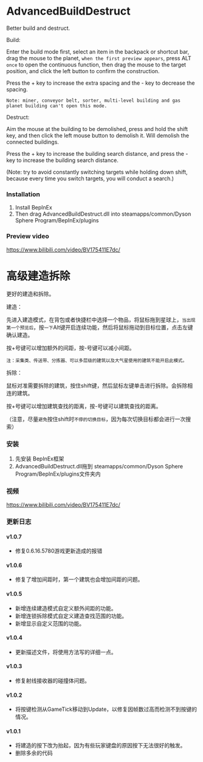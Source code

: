 # AdvancedBuildDestruct

Better build and destruct.

Build: 

Enter the build mode first, select an item in the backpack or shortcut bar, drag the mouse to the planet, `when the first preview appears`, press ALT `once` to open the continuous function, then drag the mouse to the target position, and click the left button to confirm the construction.

Press the + key to increase the extra spacing and the - key to decrease the spacing.

`Note: miner, conveyor belt, sorter, multi-level building and gas planet building can't open this mode.`

Destruct: 

Aim the mouse at the building to be demolished, press and hold the shift key, and then click the left mouse button to demolish it. Will demolish the connected buildings.

Press the + key to increase the building search distance, and press the - key to increase the building search distance.

(Note: try to avoid constantly switching targets while holding down shift, because every time you switch targets, you will conduct a search.)

### Installation

1. Install BepInEx
2. Then drag AdvancedBuildDestruct.dll into steamapps/common/Dyson Sphere Program/BepInEx/plugins

### Preview video
https://www.bilibili.com/video/BV175411E7dc/

# 高级建造拆除

更好的建造和拆除。

建造：

先进入建造模式，在背包或者快捷栏中选择一个物品，将鼠标拖到星球上，`当出现第一个预览后`，按`一下`Alt键开启连续功能，然后将鼠标拖动到目标位置，点击左键确认建造。

按+号键可以增加额外的间距，按-号键可以减小间距。

`注：采集类、传送带、分拣器、可以多层级的建筑以及大气星使用的建筑不能开启此模式。`

拆除：

鼠标对准需要拆除的建筑，按住shift键，然后鼠标左键单击进行拆除。会拆除相连的建筑。

按+号键可以增加建筑查找的距离，按-号键可以建筑查找的距离。

（注意，尽量`避免`按住shift时`不停的切换目标`，因为每次切换目标都会进行一次搜索）

### 安装

1. 先安装 BepInEx框架
2. AdvancedBuildDestruct.dll拖到 steamapps/common/Dyson Sphere Program/BepInEx/plugins文件夹内

### 视频
https://www.bilibili.com/video/BV175411E7dc/

### 更新日志
#### v1.0.7
- 修复0.6.16.5780游戏更新造成的报错

#### v1.0.6
- 修复了增加间距时，第一个建筑也会增加间距的问题。

#### v1.0.5
- 新增连续建造模式自定义额外间距的功能。
- 新增连锁拆除模式自定义建造查找范围的功能。
- 新增显示自定义范围的功能。

#### v1.0.4
- 更新描述文件，将使用方法写的详细一点。

#### v1.0.3
- 修复射线接收器的碰撞体问题。

#### v1.0.2
- 将按键检测从GameTick移动到Update，以修复因帧数过高而检测不到按键的情况。

#### v1.0.1
- 将建造的按下改为抬起，因为有些玩家键盘的原因按下无法很好的触发。
- 删除多余的代码